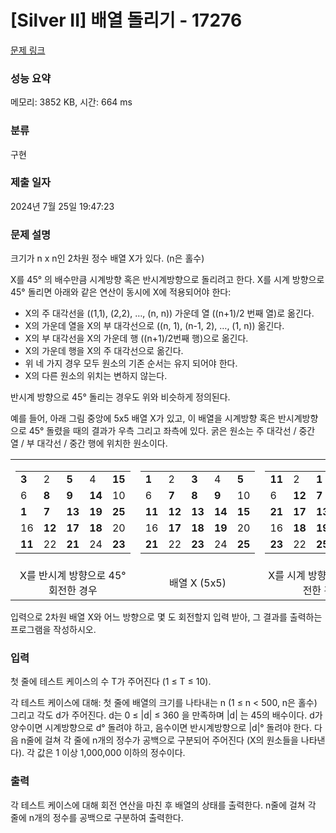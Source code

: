 # [Silver II] 배열 돌리기 - 17276 

[문제 링크](https://www.acmicpc.net/problem/17276) 

### 성능 요약

메모리: 3852 KB, 시간: 664 ms

### 분류

구현

### 제출 일자

2024년 7월 25일 19:47:23

### 문제 설명

<p>크기가 n x n인 2차원 정수 배열 X가 있다. (n은 홀수)</p>

<p>X를 45° 의 배수만큼 시계방향 혹은 반시계방향으로 돌리려고 한다. X를 시계 방향으로 45° 돌리면 아래와 같은 연산이 동시에 X에 적용되어야 한다:</p>

<ul>
	<li>X의 주 대각선을 ((1,1), (2,2), …, (n, n)) 가운데 열 ((n+1)/2 번째 열)로 옮긴다.</li>
	<li>X의 가운데 열을 X의 부 대각선으로 ((n, 1), (n-1, 2), …, (1, n)) 옮긴다. </li>
	<li>X의 부 대각선을 X의 가운데 행 ((n+1)/2번째 행)으로 옮긴다.</li>
	<li>X의 가운데 행을 X의 주 대각선으로 옮긴다.</li>
	<li>위 네 가지 경우 모두 원소의 기존 순서는 유지 되어야 한다.</li>
	<li>X의 다른 원소의 위치는 변하지 않는다.</li>
</ul>

<p>반시계 방향으로 45° 돌리는 경우도 위와 비슷하게 정의된다.</p>

<p>예를 들어, 아래 그림 중앙에 5x5 배열 X가 있고, 이 배열을 시계방향 혹은 반시계방향으로 45° 돌렸을 때의 결과가 우측 그리고 좌측에 있다. 굵은 원소는 주 대각선 / 중간 열 / 부 대각선 / 중간 행에 위치한 원소이다.</p>

<table class="table table-bordered" style="width: 100%;">
	<tbody>
		<tr>
			<td style="width: 33%; text-align: center;">
			<table class="table table-bordered" style="width: 100%;">
				<tbody>
					<tr>
						<td style="width: 20%;"><strong>3</strong></td>
						<td style="width: 20%;">2</td>
						<td style="width: 20%;"><strong>5</strong></td>
						<td style="width: 20%;">4</td>
						<td style="width: 20%;"><strong>15</strong></td>
					</tr>
					<tr>
						<td style="width: 20%;">6</td>
						<td style="width: 20%;"><strong>8</strong></td>
						<td style="width: 20%;"><strong>9</strong></td>
						<td style="width: 20%;"><strong>14</strong></td>
						<td style="width: 20%;">10</td>
					</tr>
					<tr>
						<td style="width: 20%;"><strong>1</strong></td>
						<td style="width: 20%;"><strong>7</strong></td>
						<td style="width: 20%;"><strong>13</strong></td>
						<td style="width: 20%;"><strong>19</strong></td>
						<td style="width: 20%;"><strong>25</strong></td>
					</tr>
					<tr>
						<td style="width: 20%;">16</td>
						<td style="width: 20%;"><strong>12</strong></td>
						<td style="width: 20%;"><strong>17</strong></td>
						<td style="width: 20%;"><strong>18</strong></td>
						<td style="width: 20%;">20</td>
					</tr>
					<tr>
						<td style="width: 20%;"><strong>11</strong></td>
						<td style="width: 20%;">22</td>
						<td style="width: 20%;"><strong>21</strong></td>
						<td style="width: 20%;">24</td>
						<td style="width: 20%;"><strong>23</strong></td>
					</tr>
				</tbody>
			</table>
			</td>
			<td style="width: 34%; text-align: center;">
			<table class="table table-bordered" style="width: 100%;">
				<tbody>
					<tr>
						<td style="width: 20%;"><strong>1</strong></td>
						<td style="width: 20%;">2</td>
						<td style="width: 20%;"><strong>3</strong></td>
						<td style="width: 20%;">4</td>
						<td style="width: 20%;"><strong>5</strong></td>
					</tr>
					<tr>
						<td style="width: 20%;">6</td>
						<td style="width: 20%;"><strong>7</strong></td>
						<td style="width: 20%;"><strong>8</strong></td>
						<td style="width: 20%;"><strong>9</strong></td>
						<td style="width: 20%;">10</td>
					</tr>
					<tr>
						<td style="width: 20%;"><strong>11</strong></td>
						<td style="width: 20%;"><strong>12</strong></td>
						<td style="width: 20%;"><strong>13</strong></td>
						<td style="width: 20%;"><strong>14</strong></td>
						<td style="width: 20%;"><strong>15</strong></td>
					</tr>
					<tr>
						<td style="width: 20%;">16</td>
						<td style="width: 20%;"><strong>17</strong></td>
						<td style="width: 20%;"><strong>18</strong></td>
						<td style="width: 20%;"><strong>19</strong></td>
						<td style="width: 20%;">20</td>
					</tr>
					<tr>
						<td style="width: 20%;"><strong>21</strong></td>
						<td style="width: 20%;">22</td>
						<td style="width: 20%;"><strong>23</strong></td>
						<td style="width: 20%;">24</td>
						<td style="width: 20%;"><strong>25</strong></td>
					</tr>
				</tbody>
			</table>
			</td>
			<td style="width: 33%; text-align: center;">
			<table class="table table-bordered" style="width: 100%;">
				<tbody>
					<tr>
						<td style="width: 20%;"><strong>11</strong></td>
						<td style="width: 20%;">2</td>
						<td style="width: 20%;"><strong>1</strong></td>
						<td style="width: 20%;">4</td>
						<td style="width: 20%;"><strong>3</strong></td>
					</tr>
					<tr>
						<td style="width: 20%;">6</td>
						<td style="width: 20%;"><strong>12</strong></td>
						<td style="width: 20%;"><strong>7</strong></td>
						<td style="width: 20%;"><strong>8</strong></td>
						<td style="width: 20%;">10</td>
					</tr>
					<tr>
						<td style="width: 20%;"><strong>21</strong></td>
						<td style="width: 20%;"><strong>17</strong></td>
						<td style="width: 20%;"><strong>13</strong></td>
						<td style="width: 20%;"><strong>9</strong></td>
						<td style="width: 20%;"><strong>5</strong></td>
					</tr>
					<tr>
						<td style="width: 20%;">16</td>
						<td style="width: 20%;"><strong>18</strong></td>
						<td style="width: 20%;"><strong>19</strong></td>
						<td style="width: 20%;"><strong>14</strong></td>
						<td style="width: 20%;">20</td>
					</tr>
					<tr>
						<td style="width: 20%;"><strong>23</strong></td>
						<td style="width: 20%;">22</td>
						<td style="width: 20%;"><strong>25</strong></td>
						<td style="width: 20%;">24</td>
						<td style="width: 20%;"><strong>15</strong></td>
					</tr>
				</tbody>
			</table>
			</td>
		</tr>
		<tr>
			<td style="width: 33%; text-align: center;">X를 반시계 방향으로 45° 회전한 경우</td>
			<td style="width: 34%; text-align: center;">배열 X (5x5)</td>
			<td style="width: 33%; text-align: center;">X를 시계 방향으로 45° 회전한 경우</td>
		</tr>
	</tbody>
</table>

<p>입력으로 2차원 배열 X와 어느 방향으로 몇 도 회전할지 입력 받아, 그 결과를 출력하는 프로그램을 작성하시오.</p>

### 입력 

 <p>첫 줄에 테스트 케이스의 수 T가 주어진다 (1 ≤ T ≤ 10).</p>

<p>각 테스트 케이스에 대해: 첫 줄에 배열의 크기를 나타내는 n (1 ≤ n < 500, n은 홀수) 그리고 각도 d가 주어진다. d는 0 ≤ |d| ≤ 360 을 만족하며 |d| 는 45의 배수이다. d가 양수이면 시계방향으로 d° 돌려야 하고, 음수이면 반시계방향으로 |d|° 돌려야 한다. 다음 n줄에 걸쳐 각 줄에 n개의 정수가 공백으로 구분되어 주어진다 (X의 원소들을 나타낸다). 각 값은 1 이상 1,000,000 이하의 정수이다.</p>

### 출력 

 <p>각 테스트 케이스에 대해 회전 연산을 마친 후 배열의 상태를 출력한다. n줄에 걸쳐 각 줄에 n개의 정수를 공백으로 구분하여 출력한다. </p>

